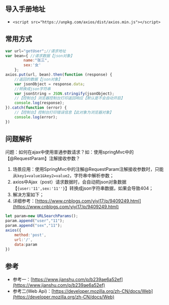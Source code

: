 ## 导入手册地址
- `<script src="https://unpkg.com/axios/dist/axios.min.js"></script>`
## 常用方式
```javascript
var url="getUser";//请求地址
var bean={ //请求数据【json对象】
        name:"张三",
        sex:'女'
    };
axios.put(url, bean).then(function (response) {
    //返回的数据【json对象】
    var jsonObject = response.data;
    //转换成json字符串
    var jsonString = JSON.stringify(jsonObject);
    //【控制台】浏览器控制台打印返回响应【默认是不会自动开启】
    console.log(response);
}).catch(function (error) {
    //【控制台】控制台打印错误信息【此对象为浏览器对象】
    console.log(error);
})
```
## 问题解析
问题：如何在ajax中使用普通参数请求？如：使用springMvc中的【@RequestParam】注解接收参数？<br />
1. 场景应用：使用SpringMvc中的注解@RequestParam注解接收参数时，只能从`key1=value1&key2=value2`，字符串中解析参数；
2. axios中Ajax（post）请求数据时，会自动把json对象数据【`{user:'11',sex:'11''}`】转换成json字符串数据，如果会导致404；
3. 解决方案如下；
4. 详细参考：[https://www.cnblogs.com/yiyi17/p/9409249.html](https://www.cnblogs.com/yiyi17/p/9409249.html)
```javascript
let param=new URLSearchParams();
param.append("user","11");
param.append("sex","11");
axios({
    method:'post',
    url:'/',
    data:param
})
```
## 参考
- 参考一：[https://www.jianshu.com/p/b239ae6a52ef](https://www.jianshu.com/p/b239ae6a52ef)
- 参考二(Web Api)：[https://developer.mozilla.org/zh-CN/docs/Web](https://developer.mozilla.org/zh-CN/docs/Web)